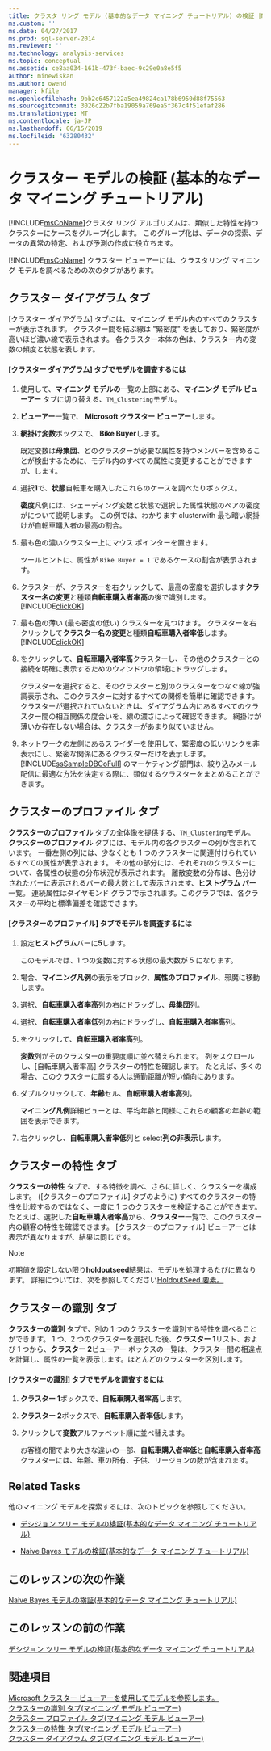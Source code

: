 ```yaml
---
title: クラスタ リング モデル (基本的なデータ マイニング チュートリアル) の検証 |Microsoft Docs
ms.custom: ''
ms.date: 04/27/2017
ms.prod: sql-server-2014
ms.reviewer: ''
ms.technology: analysis-services
ms.topic: conceptual
ms.assetid: ce8aa034-161b-473f-baec-9c29e0a8e5f5
author: minewiskan
ms.author: owend
manager: kfile
ms.openlocfilehash: 9bb2c6457122a5ea49824ca178b6950d88f75563
ms.sourcegitcommit: 3026c22b7fba19059a769ea5f367c4f51efaf286
ms.translationtype: MT
ms.contentlocale: ja-JP
ms.lasthandoff: 06/15/2019
ms.locfileid: "63280432"
---
```

# <a name="exploring-the-clustering-model-basic-data-mining-tutorial"></a>クラスター モデルの検証 (基本的なデータ マイニング チュートリアル)
  [!INCLUDE[msCoName](../includes/msconame-md.md)]クラスタ リング アルゴリズムは、類似した特性を持つクラスターにケースをグループ化します。 このグループ化は、データの探索、データの異常の特定、および予測の作成に役立ちます。  
  
 [!INCLUDE[msCoName](../includes/msconame-md.md)] クラスター ビューアーには、クラスタリング マイニング モデルを調べるための次のタブがあります。  
  

  
##  <a name="ClusterDiagramTab"></a> クラスター ダイアグラム タブ  
 [クラスター ダイアグラム] タブには、マイニング モデル内のすべてのクラスターが表示されます。 クラスター間を結ぶ線は "緊密度" を表しており、緊密度が高いほど濃い線で表示されます。 各クラスター本体の色は、クラスター内の変数の頻度と状態を表します。  
  
#### <a name="to-explore-the-model-in-the-cluster-diagram-tab"></a>[クラスター ダイアグラム] タブでモデルを調査するには  
  
1.  使用して、**マイニング モデルの**一覧の上部にある、**マイニング モデル ビューアー**  タブに切り替える、`TM_Clustering`モデル。  
  
2.  **ビューアー**一覧で、 **Microsoft クラスター ビューアー**します。  
  
3.  **網掛け変数**ボックスで、 **Bike Buyer**します。  
  
     既定変数は**母集団**、どのクラスターが必要な属性を持つメンバーを含めることが検出するために、モデル内のすべての属性に変更することができますが、します。  
  
4.  選択**1**で、**状態**自転車を購入したこれらのケースを調べたりボックス。  
  
     **密度**凡例には、シェーディング変数と状態で選択した属性状態のペアの密度がについて説明します。 この例では、わかります clusterwith 最も暗い網掛けが自転車購入者の最高の割合。  
  
5.  最も色の濃いクラスター上にマウス ポインターを置きます。  
  
     ツールヒントに、属性が `Bike Buyer = 1` であるケースの割合が表示されます。  
  
6.  クラスターが、クラスターを右クリックして、最高の密度を選択します**クラスター名の変更**と種類**自転車購入者率高**の後で識別します。 [!INCLUDE[clickOK](../includes/clickok-md.md)]  
  
7.  最も色の薄い (最も密度の低い) クラスターを見つけます。 クラスターを右クリックして**クラスター名の変更**と種類**自転車購入者率低**します。 [!INCLUDE[clickOK](../includes/clickok-md.md)]  
  
8.  をクリックして、**自転車購入者率高**クラスターし、その他のクラスターとの接続を明確に表示するためのウィンドウの領域にドラッグします。  
  
     クラスターを選択すると、そのクラスターと別のクラスターをつなぐ線が強調表示され、このクラスターに対するすべての関係を簡単に確認できます。 クラスターが選択されていないときは、ダイアグラム内にあるすべてのクラスター間の相互関係の度合いを、線の濃さによって確認できます。 網掛けが薄いか存在しない場合は、クラスターがあまり似ていません。  
  
9. ネットワークの左側にあるスライダーを使用して、緊密度の低いリンクを非表示にし、緊密な関係にあるクラスターだけを表示します。 [!INCLUDE[ssSampleDBCoFull](../includes/sssampledbcofull-md.md)] のマーケティング部門は、絞り込みメール配信に最適な方法を決定する際に、類似するクラスターをまとめることができます。  
  

  
##  <a name="ClusterProfilesTab"></a> クラスターのプロファイル タブ  
 **クラスターのプロファイル** タブの全体像を提供する、`TM_Clustering`モデル。 **クラスターのプロファイル** タブには、モデル内の各クラスターの列が含まれています。 一番左側の列には、少なくとも 1 つのクラスターに関連付けられているすべての属性が表示されます。 その他の部分には、それぞれのクラスターについて、各属性の状態の分布状況が表示されます。 離散変数の分布は、色分けされたバーに表示されるバーの最大数として表示されます、**ヒストグラム バー**一覧。 連続属性はダイヤモンド グラフで示されます。このグラフでは、各クラスターの平均と標準偏差を確認できます。  
  
#### <a name="to-explore-the-model-in-the-cluster-profiles-tab"></a>[クラスターのプロファイル] タブでモデルを調査するには  
  
1.  設定**ヒストグラム**バーに**5**します。  
  
     このモデルでは、1 つの変数に対する状態の最大数が 5 になります。  
  
2.  場合、**マイニング凡例**の表示をブロック、**属性のプロファイル**、邪魔に移動します。  
  
3.  選択、**自転車購入者率高**列の右にドラッグし、**母集団**列。  
  
4.  選択、**自転車購入者率低**列の右にドラッグし、**自転車購入者率高**列。  
  
5.  をクリックして、**自転車購入者率高**列。  
  
     **変数**列がそのクラスターの重要度順に並べ替えられます。 列をスクロールし、[自転車購入者率高] クラスターの特性を確認します。 たとえば、多くの場合、このクラスターに属する人は通勤距離が短い傾向にあります。  
  
6.  ダブルクリックして、**年齢**セル、**自転車購入者率高**列。  
  
     **マイニング凡例**詳細ビューとは、平均年齢と同様にこれらの顧客の年齢の範囲を表示できます。  
  
7.  右クリックし、**自転車購入者率低**列と select**列の非表示**します。  
  

  
##  <a name="ClusterCharacteristicsTab"></a> クラスターの特性 タブ  
 **クラスターの特性** タブで、する特徴を調べ、さらに詳しく、クラスターを構成します。 ([クラスターのプロファイル] タブのように) すべてのクラスターの特性を比較するのではなく、一度に 1 つのクラスターを検証することができます。 たとえば、選択した**自転車購入者率高**から、**クラスター**一覧で、このクラスター内の顧客の特性を確認できます。 [クラスターのプロファイル] ビューアーとは表示が異なりますが、結果は同じです。  
  
> [!NOTE]  
>  初期値を設定しない限り**holdoutseed**結果は、モデルを処理するたびに異なります。 詳細については、次を参照してください[HoldoutSeed 要素。](https://docs.microsoft.com/bi-reference/assl/properties/holdoutseed-element)  
  

  
##  <a name="ClusterDiscriminationTab"></a> クラスターの識別 タブ  
 **クラスターの識別** タブで、別の 1 つのクラスターを識別する特性を調べることができます。 1 つ、2 つのクラスターを選択した後、**クラスター 1**リスト、および 1 つから、**クラスター 2**ビューアー ボックスの一覧は、クラスター間の相違点を計算し、属性の一覧を表示します。ほとんどのクラスターを区別します。  
  
#### <a name="to-explore-the-model-in-the-cluster-discrimination-tab"></a>[クラスターの識別] タブでモデルを調査するには  
  
1.  **クラスター 1**ボックスで、**自転車購入者率高**します。  
  
2.  **クラスター 2**ボックスで、**自転車購入者率低**します。  
  
3.  クリックして**変数**アルファベット順に並べ替えます。  
  
     お客様の間でより大きな違いの一部、**自転車購入者率低**と**自転車購入者率高**クラスターには、年齢、車の所有、子供、リージョンの数が含まれます。  
  
## <a name="related-tasks"></a>Related Tasks  
 他のマイニング モデルを探索するには、次のトピックを参照してください。  
  
-   [デシジョン ツリー モデルの検証&#40;基本的なデータ マイニング チュートリアル&#41;](../../2014/tutorials/exploring-the-decision-tree-model-basic-data-mining-tutorial.md)  
  
-   [Naive Bayes モデルの検証&#40;基本的なデータ マイニング チュートリアル&#41;](../../2014/tutorials/exploring-the-naive-bayes-model-basic-data-mining-tutorial.md)  
  
## <a name="next-task-in-lesson"></a>このレッスンの次の作業  
 [Naive Bayes モデルの検証&#40;基本的なデータ マイニング チュートリアル&#41;](../../2014/tutorials/exploring-the-naive-bayes-model-basic-data-mining-tutorial.md)  
  
## <a name="previous-task-in-lesson"></a>このレッスンの前の作業  
 [デシジョン ツリー モデルの検証&#40;基本的なデータ マイニング チュートリアル&#41;](../../2014/tutorials/exploring-the-decision-tree-model-basic-data-mining-tutorial.md)  
  
## <a name="see-also"></a>関連項目  
 [Microsoft クラスター ビューアーを使用してモデルを参照します。](../../2014/analysis-services/data-mining/browse-a-model-using-the-microsoft-cluster-viewer.md)   
 [クラスターの識別 タブ&#40;マイニング モデル ビューアー&#41;](../../2014/analysis-services/cluster-discrimination-tab-mining-model-viewer.md)   
 [クラスター プロファイル タブ&#40;マイニング モデル ビューアー&#41;](../../2014/analysis-services/cluster-profiles-tab-mining-model-viewer.md)   
 [クラスターの特性 タブ&#40;マイニング モデル ビューアー&#41;](../../2014/analysis-services/cluster-characteristics-tab-mining-model-viewer.md)   
 [クラスター ダイアグラム タブ&#40;マイニング モデル ビューアー&#41;](../../2014/analysis-services/cluster-diagram-tab-mining-model-viewer.md)  
  
  
